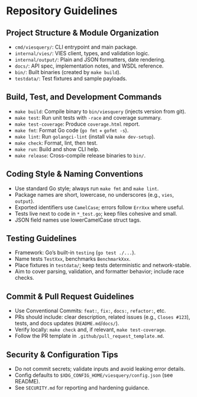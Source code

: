 # Repository Guidelines

## Project Structure & Module Organization
- `cmd/viesquery/`: CLI entrypoint and main package.
- `internal/vies/`: VIES client, types, and validation logic.
- `internal/output/`: Plain and JSON formatters, date rendering.
- `docs/`: API spec, implementation notes, and WSDL reference.
- `bin/`: Built binaries (created by `make build`).
- `testdata/`: Test fixtures and sample payloads.

## Build, Test, and Development Commands
- `make build`: Compile binary to `bin/viesquery` (injects version from git).
- `make test`: Run unit tests with `-race` and coverage summary.
- `make test-coverage`: Produce `coverage.html` report.
- `make fmt`: Format Go code (`go fmt` + `gofmt -s`).
- `make lint`: Run `golangci-lint` (install via `make dev-setup`).
- `make check`: Format, lint, then test.
- `make run`: Build and show CLI help.
- `make release`: Cross-compile release binaries to `bin/`.

## Coding Style & Naming Conventions
- Use standard Go style; always run `make fmt` and `make lint`.
- Package names are short, lowercase, no underscores (e.g., `vies`, `output`).
- Exported identifiers use `CamelCase`; errors follow `ErrXxx` where useful.
- Tests live next to code in `*_test.go`; keep files cohesive and small.
- JSON field names use lowerCamelCase struct tags.

## Testing Guidelines
- Framework: Go’s built-in `testing` (`go test ./...`).
- Name tests `TestXxx`, benchmarks `BenchmarkXxx`.
- Place fixtures in `testdata/`; keep tests deterministic and network-stable.
- Aim to cover parsing, validation, and formatter behavior; include race checks.

## Commit & Pull Request Guidelines
- Use Conventional Commits: `feat:`, `fix:`, `docs:`, `refactor:`, etc.
- PRs should include: clear description, related issues (e.g., `Closes #123`), tests, and docs updates (`README.md`/`docs/`).
- Verify locally: `make check` and, if relevant, `make test-coverage`.
- Follow the PR template in `.github/pull_request_template.md`.

## Security & Configuration Tips
- Do not commit secrets; validate inputs and avoid leaking error details.
- Config defaults to `$XDG_CONFIG_HOME/viesquery/config.json` (see README).
- See `SECURITY.md` for reporting and hardening guidance.
